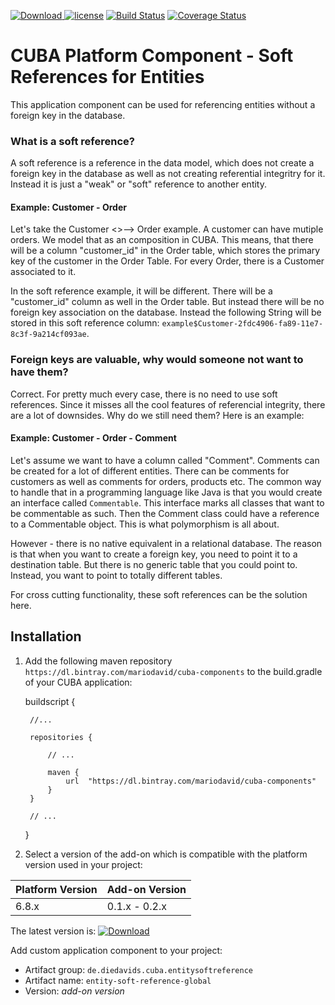 [ ![Download](https://api.bintray.com/packages/mariodavid/cuba-components/cuba-component-entity-soft-reference/images/download.svg) ](https://bintray.com/mariodavid/cuba-components/cuba-component-entity-soft-reference/_latestVersion)
[![license](https://img.shields.io/badge/license-Apache%20License%202.0-blue.svg?style=flat)](http://www.apache.org/licenses/LICENSE-2.0)
[![Build Status](https://travis-ci.org/mariodavid/cuba-component-entity-soft-reference.svg?branch=master)](https://travis-ci.org/mariodavid/cuba-component-entity-soft-reference)
[![Coverage Status](https://coveralls.io/repos/github/mariodavid/cuba-component-entity-soft-reference/badge.svg)](https://coveralls.io/github/mariodavid/cuba-component-entity-soft-reference)

# CUBA Platform Component - Soft References for Entities

This application component can be used for referencing entities without a foreign key in the database.




### What is a soft reference?

A soft reference is a reference in the data model, which does not create a foreign key in the database as well as not creating referential integritry for it.
Instead it is just a "weak" or "soft" reference to another entity.

#### Example: Customer - Order

Let's take the Customer <>--> Order example. A customer can have mutiple orders. We model that as an composition in CUBA.
This means, that there will be a column "customer_id" in the Order table, which stores the primary key of the customer in
the Order Table. For every Order, there is a Customer associated to it.

In the soft reference example, it will be different. There will be a "customer_id" column as well in the Order table. But instead
there will be no foreign key association on the database. Instead the following String will be stored in this soft reference column:
`example$Customer-2fdc4906-fa89-11e7-8c3f-9a214cf093ae`.


### Foreign keys are valuable, why would someone not want to have them?

Correct. For pretty much every case, there is no need to use soft references. Since it misses all the cool features of
referencial integrity, there are a lot of downsides. Why do we still need them? Here is an example:

#### Example: Customer - Order - Comment

Let's assume we want to have a column called "Comment". Comments can be created for a lot of different entities. There can be comments
for customers as well as comments for orders, products etc. The common way to handle that in a programming language like Java is
that you would create an interface called `Commentable`. This interface marks all classes that want to be commentable as such.
Then the Comment class could have a reference to a Commentable object. This is what polymorphism is all about.

However - there is no native equivalent in a relational database. The reason is that when you want to create a foreign key,
you need to point it to a destination table. But there is no generic table that you could point to. Instead, you want to point
to totally different tables.

For cross cutting functionality, these soft references can be the solution here.






## Installation

1. Add the following maven repository `https://dl.bintray.com/mariodavid/cuba-components` to the build.gradle of your CUBA application:


    buildscript {
        
        //...
        
        repositories {
        
            // ...
        
            maven {
                url  "https://dl.bintray.com/mariodavid/cuba-components"
            }
        }
        
        // ...
    }

2. Select a version of the add-on which is compatible with the platform version used in your project:

| Platform Version | Add-on Version |
| ---------------- | -------------- |
| 6.8.x            | 0.1.x - 0.2.x  |


The latest version is: [ ![Download](https://api.bintray.com/packages/mariodavid/cuba-components/cuba-component-entity-soft-reference/images/download.svg) ](https://bintray.com/mariodavid/cuba-components/cuba-component-entity-soft-reference/_latestVersion)

Add custom application component to your project:

* Artifact group: `de.diedavids.cuba.entitysoftreference`
* Artifact name: `entity-soft-reference-global`
* Version: *add-on version*